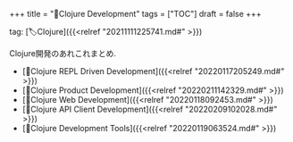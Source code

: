 +++
title = "📂Clojure Development"
tags = ["TOC"]
draft = false
+++

tag: [🏷Clojure]({{<relref "20211111225741.md#" >}})

Clojure開発のあれこれまとめ.

-   [📝Clojure REPL Driven Development]({{<relref "20220117205249.md#" >}})
-   [📝Clojure Product Development]({{<relref "20220211142329.md#" >}})
-   [📝Clojure Web Development]({{<relref "20220118092453.md#" >}})
-   [📝Clojure API Client Development]({{<relref "20220209102028.md#" >}})
-   [📝Clojure Development Tools]({{<relref "20220119063524.md#" >}})
